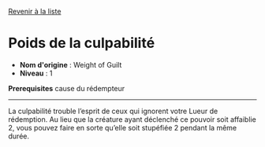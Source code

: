 [Revenir à la liste](list.md)

# Poids de la culpabilité

 * **Nom d'origine** : Weight of Guilt
 * **Niveau** : 1


<p><span id="ctl00_MainContent_DetailedOutput"><strong>Prerequisites</strong> cause du rédempteur<br></span></p>
<hr>
<p>La culpabilité trouble l’esprit de ceux qui ignorent votre Lueur de rédemption.&nbsp;Au lieu que la créature ayant déclenché ce pouvoir soit affaiblie 2, vous pouvez faire en sorte qu’elle soit stupéfiée 2 pendant la même durée.</p>